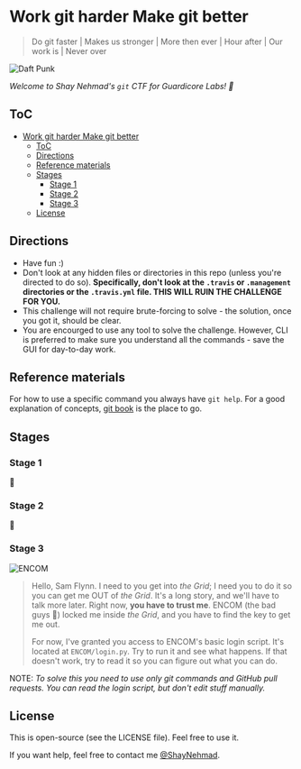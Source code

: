 # Work git harder Make git better

> Do git faster | Makes us stronger | More then ever | Hour after | Our work is | Never over

![Daft Punk](https://media.giphy.com/media/mvRt9fiKKz7Ve/giphy.gif)

_Welcome to Shay Nehmad's `git` CTF for Guardicore Labs! 🚩_

## ToC

- [Work git harder Make git better](#work-git-harder-make-git-better)
  - [ToC](#toc)
  - [Directions](#directions)
  - [Reference materials](#reference-materials)
  - [Stages](#stages)
    - [Stage 1](#stage-1)
    - [Stage 2](#stage-2)
    - [Stage 3](#stage-3)
  - [License](#license)

## Directions

- Have fun :)
- Don't look at any hidden files or directories in this repo (unless you're directed to do so). **Specifically, don't look at the `.travis` or `.management` directories or the `.travis.yml` file. THIS WILL RUIN THE CHALLENGE FOR YOU.**
- This challenge will not require brute-forcing to solve - the solution, once you got it, should be clear.
- You are encourged to use any tool to solve the challenge. However, CLI is preferred to make sure you understand all the commands - save the GUI for day-to-day work.

## Reference materials
  
For how to use a specific command you always have `git help`. For a good explanation of concepts, [git book](https://git-scm.com/book/en/v2) is the place to go.

## Stages

### Stage 1

🚩

### Stage 2

🚩

### Stage 3

![ENCOM](https://vignette.wikia.nocookie.net/tron/images/0/02/Encom_front.jpg/revision/latest?cb=20100129215524)

> Hello, Sam Flynn. I need to you get into _the Grid_; I need you to do it so you can get me OUT of _the Grid_. It's a long story, and we'll have to talk more later. Right now, **you have to trust me**. ENCOM (the bad guys 👿) locked me inside _the Grid_, and you have to find the key to get me out.
>
> For now, I've granted you access to ENCOM's basic login script. It's located at `ENCOM/login.py`. Try to run it and see what happens. If that doesn't work, try to read it so you can figure out what you can do.

NOTE: _To solve this you need to use only git commands and GitHub pull requests. You can read the login script, but don't edit stuff manually._

## License

This is open-source (see the LICENSE file). Feel free to use it.

If you want help, feel free to contact me [@ShayNehmad](https://twitter.com/ShayNehmad).
